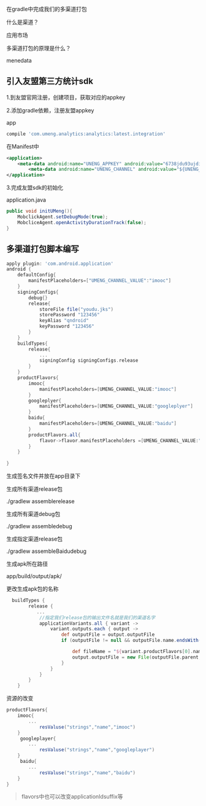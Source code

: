 在gradle中完成我们的多渠道打包

什么是渠道？

应用市场





多渠道打包的原理是什么？

menedata



## 引入友盟第三方统计sdk

1.到友盟官网注册，创建项目，获取对应的appkey

2.添加gradle依赖，注册友盟appkey

app

```groovy
compile 'com.umeng.analytics:analytics:latest.integration'
```

在Manifest中

```xml
<application>
    <meta-data android:name="UNENG_APPKEY" android:value="6738jdu93ujdi892idjiu9"/>
        <meta-data android:name="UNENG_CHANNEL" android:value="${UNENG_CHANNEL_VALUE}"/>
</application>
```



3.完成友盟sdk的初始化

application.java

```java
public void initUMeng(){
    MobclickAgent.setDebugMode(true);
    MobcliceAgent.openActivityDurationTrack(false);
}
```



## 多渠道打包脚本编写

```groovy
apply plugin: 'com.android.application'
android {
    defaultConfig{
        manifestPlaceholders=["UMENG_CHANNEL_VALUE":"imooc"]
    }
    signingConfigs{
        debug{}
        release{
            storeFile file("youdu.jks")
            storePassword "123456"
            keyAlias "qndroid"
            keyPassword "123456"
        }
    }
    buildTypes{
        release{
            ...
            signingConfig signingConfigs.release
        }
    }
    productFlavors{
        imooc{
            manifestPlaceholders=[UMENG_CHANNEL_VALUE:"imooc"]
        }
        googleplyer{
            manifestPlaceholders=[UMENG_CHANNEL_VALUE:"googleplyer"]
        }
        baidu{
            manifestPlaceholders=[UMENG_CHANNEL_VALUE:"baidu"]
        }
        productFlavors.all{
            flavor->flavor.manifestPlaceholders =[UMENG_CHANNEL_VALUE:"baidu"]
        }
    }
    
}
```



生成签名文件并放在app目录下



生成所有渠道release包

./gradlew assemblerelease

生成所有渠道debug包

./gradlew assembledebug

生成指定渠道release包

./gradlew assembleBaidudebug



生成apk所在路径

app/build/output/apk/





更改生成apk包的名称

```groovy
  buildTypes {
        release {
           ...
            //指定我们release包的输出文件名就是我们的渠道名字
            applicationVariants.all { variant ->
                variant.outputs.each { output ->
                    def outputFile = output.outputFile
                    if (outputFile != null && outputFile.name.endsWith(".apk")) {

                        def fileName = "${variant.productFlavors[0].name}" + ".apk"
                        output.outputFile = new File(outputFile.parent, fileName);
                    }
                }
            }
        }
    }

```





资源的改变

```groovy
productFlavors{
    imooc{
        ...
            resValuse("strings","name","imooc")
    }
     googleplayer{
        ...
            resValuse("strings","name","googleplayer")
    }
     baidu{
        ...
            resValuse("strings","name","baidu")
    }
}
```

> flavors中也可以改变applicationIdsuffix等